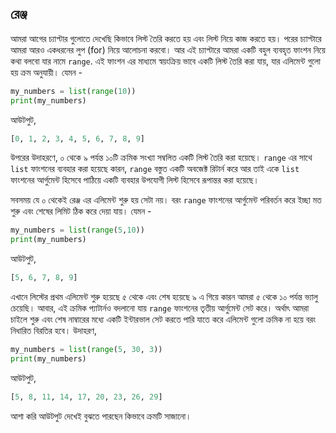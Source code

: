 ## রেঞ্জ   

আমরা আগের চ্যাপ্টার গুলোতে দেখেছি কিভাবে লিস্ট তৈরি করতে হয় এবং লিস্ট নিয়ে কাজ করতে হয়। পরের চ্যাপ্টারে আমরা আরও একধরনের লুপ (for) নিয়ে আলোচনা করবো। আর এই চ্যাপ্টারে আমরা একটি বহুল ব্যবহৃত ফাংশন নিয়ে কথা বলবো যার নামে `range`. এই ফাংশন এর মাধ্যমে স্বয়ংক্রিয় ভাবে একটি লিস্ট তৈরি করা যায়, যার এলিমেন্ট গুলো হয় ক্রম অনুযায়ী। যেমন -   

```python
my_numbers = list(range(10))
print(my_numbers)
```  

আউটপুট,  

```python
[0, 1, 2, 3, 4, 5, 6, 7, 8, 9]
```  
উপরের উদাহরণে, ০ থেকে ৯ পর্যন্ত ১০টি ক্রমিক সংখ্যা সম্বলিত একটি লিস্ট তৈরি করা হয়েছে। `range` এর সাথে `list` ফাংশনের ব্যবহার করা হয়েছে কারন, `range` বস্তুত একটি অবজেক্ট রিটার্ন করে আর তাই একে `list` ফাংশনের আর্গুমেন্ট হিসেবে পাঠিয়ে একটি ব্যবহার উপযোগী লিস্ট হিসেবে রূপান্তর করা হয়েছে।   

সবসময় যে ০ থেকেই রেঞ্জ এর এলিমেন্ট শুরু হয় সেটা নয়। বরং `range` ফাংশনের আর্গুমেন্ট পরিবর্তন করে ইচ্ছা মত শুরু এবং শেষের লিমিট ঠিক করে দেয়া যায়। যেমন - 

```python
my_numbers = list(range(5,10))
print(my_numbers)
```  

আউটপুট,  

```python
[5, 6, 7, 8, 9]
```  

এখানে লিস্টের প্রথম এলিমেন্ট শুরু হয়েছে ৫ থেকে এবং শেষ হয়েছে ৯ এ গিয়ে কারন আমরা ৫ থেকে ১০ পর্যন্ত ভ্যালু চেয়েছি। আবার, এই ক্রমিক প্যাটার্নও বদলানো যায় `range` ফাংশনের তৃতীয় আর্গুমেন্ট সেট করে। অর্থাৎ আমরা চাইলে শুরু এবং শেষ নাম্বারের মধ্যে একটি ইন্টারভাল সেট করতে পারি যাতে করে এলিমেন্ট গুলো ক্রমিক না হয়ে বরং নিধারিত বিরতির হবে। উদাহরণ, 

```python
my_numbers = list(range(5, 30, 3))
print(my_numbers)
```  

আউটপুট,  

```python
[5, 8, 11, 14, 17, 20, 23, 26, 29]
```  

আশা করি আউটপুট দেখেই বুঝতে পারছেন কিভাবে ক্রমটি সাজানো।  
